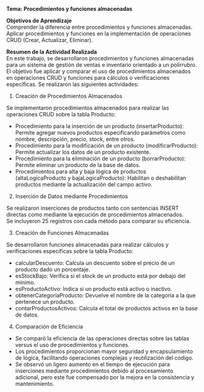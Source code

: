 **Tema: Procedimientos y funciones almacenadas**

**Objetivos de Aprendizaje**  
Comprender la diferencia entre procedimientos y funciones almacenadas.  
Aplicar procedimientos y funciones en la implementación de operaciones CRUD (Crear, Actualizar, Eliminar).

**Resumen de la Actividad Realizada**  
En este trabajo, se desarrollaron procedimientos y funciones almacenadas para un sistema de gestión de ventas e inventario orientado a un polirrubro. 
El objetivo fue aplicar y comparar el uso de procedimientos almacenados en operaciones CRUD y funciones para cálculos o verificaciones específicas. 
Se realizaron las siguientes actividades:

1. Creación de Procedimientos Almacenados  

Se implementaron procedimientos almacenados para realizar las operaciones CRUD sobre la tabla Producto:  
- Procedimiento para la inserción de un producto (insertarProducto): Permite agregar nuevos productos especificando parámetros como nombre, descripción, precio, stock, entre otros.  
- Procedimiento para la modificación de un producto (modificarProducto): Permite actualizar los datos de un producto existente.  
- Procedimiento para la eliminación de un producto (borrarProducto): Permite eliminar un producto de la base de datos.
- Procedimientos para alta y baja lógica de productos (altaLogicaProducto y bajaLogicaProducto): Habilitan o deshabilitan productos mediante la actualización del campo activo.

2. Inserción de Datos mediante Procedimientos  

Se realizaron inserciones de productos tanto con sentencias INSERT directas como mediante la ejecución de procedimientos almacenados.  
Se incluyeron 25 registros con cada método para comparar su eficiencia.

3. Creación de Funciones Almacenadas  

Se desarrollaron funciones almacenadas para realizar cálculos y verificaciones específicas sobre la tabla Producto:
- calcularDescuento: Calcula un descuento sobre el precio de un producto dado un porcentaje.
- esStockBajo: Verifica si el stock de un producto está por debajo del mínimo.
- esProductoActivo: Indica si un producto está activo o inactivo.
- obtenerCategoriaProducto: Devuelve el nombre de la categoría a la que pertenece un producto.
- contarProductosActivos: Calcula el total de productos activos en la base de datos.

4. Comparación de Eficiencia

- Se comparó la eficiencia de las operaciones directas sobre las tablas versus el uso de procedimientos y funciones.
- Los procedimientos proporcionan mayor seguridad y encapsulamiento de lógica, facilitando operaciones complejas y reutilización del código.
- Se observó un ligero aumento en el tiempo de ejecución para inserciones mediante procedimientos debido al procesamiento adicional, pero este fue compensado por la mejora en la consistencia y mantenimiento.
